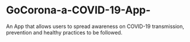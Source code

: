 # GoCorona-a-COVID-19-App-
An App that allows users to spread awareness on COVID-19 transmission, prevention and healthy practices to be followed.
